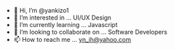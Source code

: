 - 👋 Hi, I’m @yankizo1
- 👀 I’m interested in ... UI/UX Design
- 🌱 I’m currently learning ... Javascript
- 💞️ I’m looking to collaborate on ... Software Developers
- 📫 How to reach me ... yn_ih@yahoo.com

<!---
yankizo1/yankizo1 is a ✨ special ✨ repository because its `README.md` (this file) appears on your GitHub profile.
You can click the Preview link to take a look at your changes.
--->

